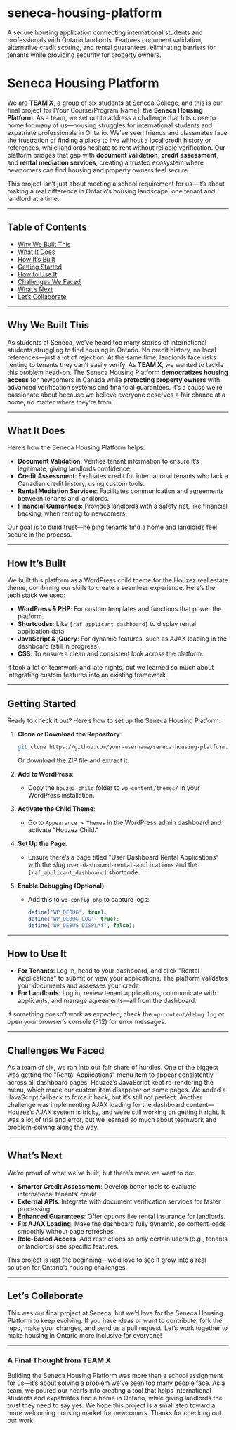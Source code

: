 # seneca-housing-platform
A secure housing application connecting international students and professionals with Ontario landlords. Features document validation, alternative credit scoring, and rental guarantees, eliminating barriers for tenants while providing security for property owners.


# Seneca Housing Platform

We are **TEAM X**, a group of six students at Seneca College, and this is our final project for [Your Course/Program Name]: the **Seneca Housing Platform**. As a team, we set out to address a challenge that hits close to home for many of us—housing struggles for international students and expatriate professionals in Ontario. We’ve seen friends and classmates face the frustration of finding a place to live without a local credit history or references, while landlords hesitate to rent without reliable verification. Our platform bridges that gap with **document validation**, **credit assessment**, and **rental mediation services**, creating a trusted ecosystem where newcomers can find housing and property owners feel secure.

This project isn’t just about meeting a school requirement for us—it’s about making a real difference in Ontario’s housing landscape, one tenant and landlord at a time.

---

## Table of Contents
- [Why We Built This](#why-we-built-this)
- [What It Does](#what-it-does)
- [How It’s Built](#how-its-built)
- [Getting Started](#getting-started)
- [How to Use It](#how-to-use-it)
- [Challenges We Faced](#challenges-we-faced)
- [What’s Next](#whats-next)
- [Let’s Collaborate](#lets-collaborate)

---

## Why We Built This
As students at Seneca, we’ve heard too many stories of international students struggling to find housing in Ontario. No credit history, no local references—just a lot of rejection. At the same time, landlords face risks renting to tenants they can’t easily verify. As **TEAM X**, we wanted to tackle this problem head-on. The Seneca Housing Platform **democratizes housing access** for newcomers in Canada while **protecting property owners** with advanced verification systems and financial guarantees. It’s a cause we’re passionate about because we believe everyone deserves a fair chance at a home, no matter where they’re from.

---

## What It Does
Here’s how the Seneca Housing Platform helps:
- **Document Validation**: Verifies tenant information to ensure it’s legitimate, giving landlords confidence.
- **Credit Assessment**: Evaluates credit for international tenants who lack a Canadian credit history, using custom tools.
- **Rental Mediation Services**: Facilitates communication and agreements between tenants and landlords.
- **Financial Guarantees**: Provides landlords with a safety net, like financial backing, when renting to newcomers.

Our goal is to build trust—helping tenants find a home and landlords feel secure in the process.

---

## How It’s Built
We built this platform as a WordPress child theme for the Houzez real estate theme, combining our skills to create a seamless experience. Here’s the tech stack we used:
- **WordPress & PHP**: For custom templates and functions that power the platform.
- **Shortcodes**: Like `[raf_applicant_dashboard]` to display rental application data.
- **JavaScript & jQuery**: For dynamic features, such as AJAX loading in the dashboard (still in progress).
- **CSS**: To ensure a clean and consistent look across the platform.

It took a lot of teamwork and late nights, but we learned so much about integrating custom features into an existing framework.

---

## Getting Started
Ready to check it out? Here’s how to set up the Seneca Housing Platform:
1. **Clone or Download the Repository**:
   ```bash
   git clone https://github.com/your-username/seneca-housing-platform.git
   ```
   Or download the ZIP file and extract it.

2. **Add to WordPress**:
   - Copy the `houzez-child` folder to `wp-content/themes/` in your WordPress installation.

3. **Activate the Child Theme**:
   - Go to `Appearance > Themes` in the WordPress admin dashboard and activate "Houzez Child."

4. **Set Up the Page**:
   - Ensure there’s a page titled "User Dashboard Rental Applications" with the slug `user-dashboard-rental-applications` and the `[raf_applicant_dashboard]` shortcode.

5. **Enable Debugging (Optional)**:
   - Add this to `wp-config.php` to capture logs:
     ```php
     define('WP_DEBUG', true);
     define('WP_DEBUG_LOG', true);
     define('WP_DEBUG_DISPLAY', false);
     ```

---

## How to Use It
- **For Tenants**: Log in, head to your dashboard, and click "Rental Applications" to submit or view your applications. The platform validates your documents and assesses your credit.
- **For Landlords**: Log in, review tenant applications, communicate with applicants, and manage agreements—all from the dashboard.

If something doesn’t work as expected, check the `wp-content/debug.log` or open your browser’s console (F12) for error messages.

---

## Challenges We Faced
As a team of six, we ran into our fair share of hurdles. One of the biggest was getting the "Rental Applications" menu item to appear consistently across all dashboard pages. Houzez’s JavaScript kept re-rendering the menu, which made our custom item disappear on some pages. We added a JavaScript fallback to force it back, but it’s still not perfect. Another challenge was implementing AJAX loading for the dashboard content—Houzez’s AJAX system is tricky, and we’re still working on getting it right. It was a lot of trial and error, but we learned so much about teamwork and problem-solving along the way.

---

## What’s Next
We’re proud of what we’ve built, but there’s more we want to do:
- **Smarter Credit Assessment**: Develop better tools to evaluate international tenants’ credit.
- **External APIs**: Integrate with document verification services for faster processing.
- **Enhanced Guarantees**: Offer options like rental insurance for landlords.
- **Fix AJAX Loading**: Make the dashboard fully dynamic, so content loads smoothly without page refreshes.
- **Role-Based Access**: Add restrictions so only certain users (e.g., tenants or landlords) see specific features.

This project is just the beginning—we’d love to see it grow into a real solution for Ontario’s housing challenges.

---

## Let’s Collaborate
This was our final project at Seneca, but we’d love for the Seneca Housing Platform to keep evolving. If you have ideas or want to contribute, fork the repo, make your changes, and send us a pull request. Let’s work together to make housing in Ontario more inclusive for everyone!

---

### A Final Thought from TEAM X
Building the Seneca Housing Platform was more than a school assignment for us—it’s about solving a problem we’ve seen too many people face. As a team, we poured our hearts into creating a tool that helps international students and expatriates find a home in Ontario, while giving landlords the trust they need to say yes. We hope this project is a small step toward a more welcoming housing market for newcomers. Thanks for checking out our work!